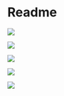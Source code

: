 # Readme

![](a22hanfa-home.png)

![](a22hanfa-category.png)

![](a22hanfa-location.png)

![](a22hanfa-details.png)

![](a22hanfa-about.png)